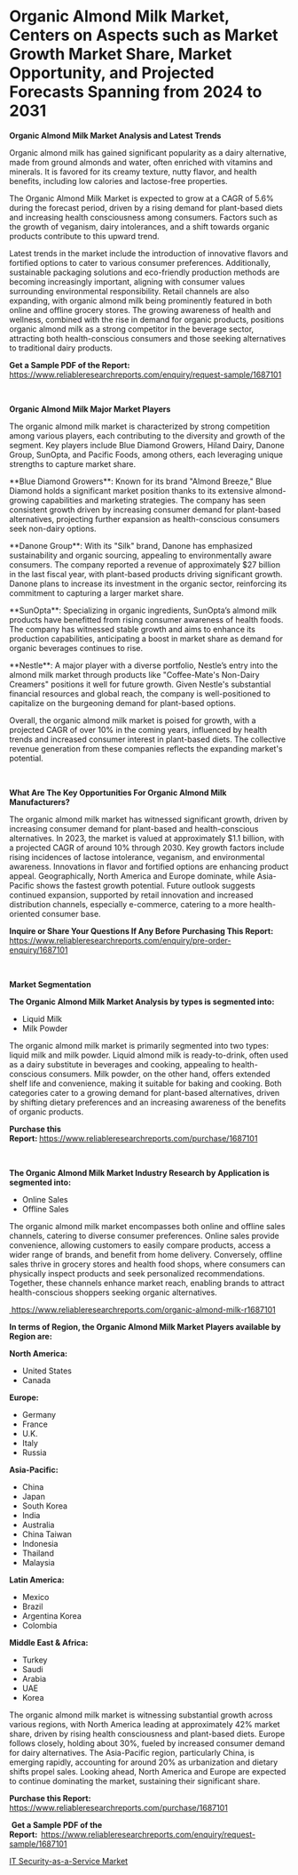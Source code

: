 <p><h1>Organic Almond Milk Market, Centers on Aspects such as Market Growth Market Share, Market Opportunity, and Projected Forecasts Spanning from 2024 to 2031</h1></p><p><strong>Organic Almond Milk Market Analysis and Latest Trends</strong></p>
<p><p>Organic almond milk has gained significant popularity as a dairy alternative, made from ground almonds and water, often enriched with vitamins and minerals. It is favored for its creamy texture, nutty flavor, and health benefits, including low calories and lactose-free properties. </p><p>The Organic Almond Milk Market is expected to grow at a CAGR of 5.6% during the forecast period, driven by a rising demand for plant-based diets and increasing health consciousness among consumers. Factors such as the growth of veganism, dairy intolerances, and a shift towards organic products contribute to this upward trend. </p><p>Latest trends in the market include the introduction of innovative flavors and fortified options to cater to various consumer preferences. Additionally, sustainable packaging solutions and eco-friendly production methods are becoming increasingly important, aligning with consumer values surrounding environmental responsibility. Retail channels are also expanding, with organic almond milk being prominently featured in both online and offline grocery stores. The growing awareness of health and wellness, combined with the rise in demand for organic products, positions organic almond milk as a strong competitor in the beverage sector, attracting both health-conscious consumers and those seeking alternatives to traditional dairy products.</p></p>
<p><strong>Get a Sample PDF of the Report:&nbsp;</strong> <a href="https://www.reliableresearchreports.com/enquiry/request-sample/1687101?utm_campaign=41&utm_medium=2&utm_source=Github&utm_content=ia&utm_term=31122024&utm_id=organic-almond-milk">https://www.reliableresearchreports.com/enquiry/request-sample/1687101</a></p>
<p>&nbsp;</p>
<p><strong>Organic Almond Milk Major Market Players</strong></p>
<p><p>The organic almond milk market is characterized by strong competition among various players, each contributing to the diversity and growth of the segment. Key players include Blue Diamond Growers, Hiland Dairy, Danone Group, SunOpta, and Pacific Foods, among others, each leveraging unique strengths to capture market share.</p><p>**Blue Diamond Growers**: Known for its brand "Almond Breeze," Blue Diamond holds a significant market position thanks to its extensive almond-growing capabilities and marketing strategies. The company has seen consistent growth driven by increasing consumer demand for plant-based alternatives, projecting further expansion as health-conscious consumers seek non-dairy options.</p><p>**Danone Group**: With its "Silk" brand, Danone has emphasized sustainability and organic sourcing, appealing to environmentally aware consumers. The company reported a revenue of approximately $27 billion in the last fiscal year, with plant-based products driving significant growth. Danone plans to increase its investment in the organic sector, reinforcing its commitment to capturing a larger market share.</p><p>**SunOpta**: Specializing in organic ingredients, SunOpta’s almond milk products have benefitted from rising consumer awareness of health foods. The company has witnessed stable growth and aims to enhance its production capabilities, anticipating a boost in market share as demand for organic beverages continues to rise.</p><p>**Nestle**: A major player with a diverse portfolio, Nestle’s entry into the almond milk market through products like "Coffee-Mate's Non-Dairy Creamers" positions it well for future growth. Given Nestle's substantial financial resources and global reach, the company is well-positioned to capitalize on the burgeoning demand for plant-based options.</p><p>Overall, the organic almond milk market is poised for growth, with a projected CAGR of over 10% in the coming years, influenced by health trends and increased consumer interest in plant-based diets. The collective revenue generation from these companies reflects the expanding market's potential.</p></p>
<p>&nbsp;</p>
<p><strong>What Are The Key Opportunities For Organic Almond Milk Manufacturers?</strong></p>
<p><p>The organic almond milk market has witnessed significant growth, driven by increasing consumer demand for plant-based and health-conscious alternatives. In 2023, the market is valued at approximately $1.1 billion, with a projected CAGR of around 10% through 2030. Key growth factors include rising incidences of lactose intolerance, veganism, and environmental awareness. Innovations in flavor and fortified options are enhancing product appeal. Geographically, North America and Europe dominate, while Asia-Pacific shows the fastest growth potential. Future outlook suggests continued expansion, supported by retail innovation and increased distribution channels, especially e-commerce, catering to a more health-oriented consumer base.</p></p>
<p><strong>Inquire or Share Your Questions If Any Before Purchasing This Report:</strong> <a href="https://www.reliableresearchreports.com/enquiry/pre-order-enquiry/1687101?utm_campaign=41&utm_medium=2&utm_source=Github&utm_content=ia&utm_term=31122024&utm_id=organic-almond-milk">https://www.reliableresearchreports.com/enquiry/pre-order-enquiry/1687101</a></p>
<p>&nbsp;</p>
<p><strong>Market Segmentation</strong></p>
<p><strong>The Organic Almond Milk Market Analysis by types is segmented into:</strong></p>
<p><ul><li>Liquid Milk</li><li>Milk Powder</li></ul></p>
<p><p>The organic almond milk market is primarily segmented into two types: liquid milk and milk powder. Liquid almond milk is ready-to-drink, often used as a dairy substitute in beverages and cooking, appealing to health-conscious consumers. Milk powder, on the other hand, offers extended shelf life and convenience, making it suitable for baking and cooking. Both categories cater to a growing demand for plant-based alternatives, driven by shifting dietary preferences and an increasing awareness of the benefits of organic products.</p></p>
<p><strong>Purchase this Report:&nbsp;</strong><a href="https://www.reliableresearchreports.com/purchase/1687101?utm_campaign=41&utm_medium=2&utm_source=Github&utm_content=ia&utm_term=31122024&utm_id=organic-almond-milk">https://www.reliableresearchreports.com/purchase/1687101</a></p>
<p>&nbsp;</p>
<p><strong>The Organic Almond Milk Market Industry Research by Application is segmented into:</strong></p>
<p><ul><li>Online Sales</li><li>Offline Sales</li></ul></p>
<p><p>The organic almond milk market encompasses both online and offline sales channels, catering to diverse consumer preferences. Online sales provide convenience, allowing customers to easily compare products, access a wider range of brands, and benefit from home delivery. Conversely, offline sales thrive in grocery stores and health food shops, where consumers can physically inspect products and seek personalized recommendations. Together, these channels enhance market reach, enabling brands to attract health-conscious shoppers seeking organic alternatives.</p></p>
<p><a href="https://www.reliableresearchreports.com/organic-almond-milk-r1687101?utm_campaign=41&utm_medium=2&utm_source=Github&utm_content=ia&utm_term=31122024&utm_id=organic-almond-milk">&nbsp;https://www.reliableresearchreports.com/organic-almond-milk-r1687101</a></p>
<p><strong>In terms of Region, the Organic Almond Milk Market Players available by Region are:</strong></p>
<p>
    <p> <strong> North America: </strong>
        <ul>
            <li>United States</li>
            <li>Canada</li>
        </ul>
        </p> 
    <p> <strong> Europe: </strong>
        <ul>
            <li>Germany</li>
            <li>France</li>
            <li>U.K.</li>
            <li>Italy</li>
            <li>Russia</li>
        </ul>
        </p> 
    <p> <strong> Asia-Pacific: </strong>
        <ul>
            <li>China</li>
            <li>Japan</li>
            <li>South Korea</li>
            <li>India</li>
            <li>Australia</li>
            <li>China Taiwan</li>
            <li>Indonesia</li>
            <li>Thailand</li>
            <li>Malaysia</li>
        </ul>
        </p> 
    <p> <strong> Latin America: </strong>
        <ul>
            <li>Mexico</li>
            <li>Brazil</li>
            <li>Argentina Korea</li>
            <li>Colombia</li>
        </ul>
        </p> 
    <p> <strong> Middle East & Africa: </strong>
        <ul>
            <li>Turkey</li>
            <li>Saudi</li>
            <li>Arabia</li>
            <li>UAE</li>
            <li>Korea</li>
        </ul>
    </p>
    </p>
<p><p>The organic almond milk market is witnessing substantial growth across various regions, with North America leading at approximately 42% market share, driven by rising health consciousness and plant-based diets. Europe follows closely, holding about 30%, fueled by increased consumer demand for dairy alternatives. The Asia-Pacific region, particularly China, is emerging rapidly, accounting for around 20% as urbanization and dietary shifts propel sales. Looking ahead, North America and Europe are expected to continue dominating the market, sustaining their significant share.</p></p>
<p><strong>Purchase this Report: </strong><a href="https://www.reliableresearchreports.com/purchase/1687101?utm_campaign=41&utm_medium=2&utm_source=Github&utm_content=ia&utm_term=31122024&utm_id=organic-almond-milk">https://www.reliableresearchreports.com/purchase/1687101</a></p>
<p>&nbsp;<strong>Get a Sample PDF of the Report:&nbsp;&nbsp;</strong><a href="https://www.reliableresearchreports.com/enquiry/request-sample/1687101?utm_campaign=41&utm_medium=2&utm_source=Github&utm_content=ia&utm_term=31122024&utm_id=organic-almond-milk">https://www.reliableresearchreports.com/enquiry/request-sample/1687101</a></p>
<p><strong></strong></p>
<p><p><a href="https://github.com/nicoletavirag/Market-Research-Report-List-5/blob/main/it-security-as-a-service-market.md?utm_campaign=41&utm_medium=2&utm_source=Github&utm_content=ia&utm_term=31122024&utm_id=organic-almond-milk">IT Security-as-a-Service Market</a></p></p>